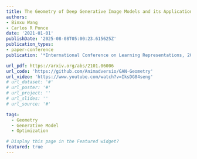 ```yaml
---
title: The Geometry of Deep Generative Image Models and its Applications
authors:
- Binxu Wang
- Carlos R Ponce
date: '2021-01-01'
publishDate: '2025-08-08T05:00:23.615625Z'
publication_types:
- paper-conference
publication: '*International Conference on Learning Representations, 2021*'

url_pdf: https://arxiv.org/abs/2101.06006
url_code: 'https://github.com/Animadversio/GAN-Geometry'
url_video: 'https://www.youtube.com/watch?v=IksDG84seng'
# url_dataset: '#'
# url_poster: '#'
# url_project: ''
# url_slides: ''
# url_source: '#'

tags:
  - Geometry
  - Generative Model
  - Optimization

# Display this page in the Featured widget?
featured: true
---
```

